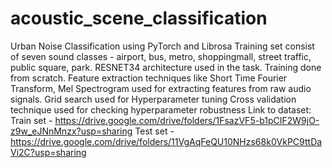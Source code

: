 # acoustic_scene_classification
 Urban Noise Classification using PyTorch and Librosa
 Training set consist of seven sound classes - airport, bus, metro, shoppingmall, street traffic, public square, park.
 RESNET34 architecture used in the task. Training done from scratch.
 Feature extraction techniques like Short Time Fourier Transform, Mel Spectrogram used for extracting features from raw audio signals.
 Grid search used for Hyperparameter tuning
 Cross validation technique used for checking hyperparameter robustness
 Link to dataset: Train set - https://drive.google.com/drive/folders/1FsazVF5-b1pCIF2W9jO-z9w_eJNnMnzx?usp=sharing 
 Test set - https://drive.google.com/drive/folders/11VgAqFeQU10NHzs68k0VkPC9ttDaVi2C?usp=sharing

